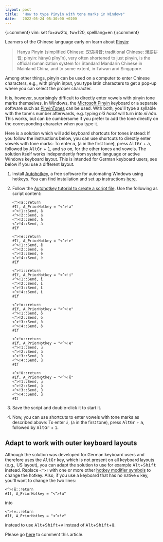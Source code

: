 ```yaml
---
layout: post
title:  "How to type Pinyin with tone marks in Windows"
date:   2022-05-24 05:30:00 +0200
---
```

{::comment}
vim: set fo=aw2tq, tw=120, spelllang=en
{:/comment}

Learners of the Chinese language early on learn about [Pinyin](https://en.wikipedia.org/wiki/Pinyin):

> Hanyu Pinyin (simplified Chinese: 汉语拼音; traditional Chinese: 漢語拼音; pinyin: hànyǔ pīnyīn),
  very often shortened to just pinyin, is the official romanization system for Standard Mandarin
  Chinese in Mainland China, and to some extent, in Taiwan and Singapore.

Among other things, pinyin can be used on a computer to enter Chinese characters, e.g., with pinyin
input, you type latin characters to get a pop-up where you can select the proper character.

It is, however, surprisingly difficult to directly enter vowels with pinyin tone marks themselves.
In Windows, the [Microsoft
Pinyin](https://en.naneedigital.com/article/how_to_type_pinyinwith_tone_marks_in_windows_10)
keyboard or a separate software such as [PinyinTones](https://www.pinyintones.com/) can be used.
With both, you'll type a syllable with the tone's number afterwards, e.g. typing _ni3 hao3_ will turn
into _nǐ hǎo_. This works, but can be cumbersome if you prefer to add the tone directly on the
corresponding character when you type it.

Here is a solution which will add keyboard shortcuts for tones instead: If you follow the
instructions below, you can use shortcuts to directly enter vowels with tone marks: To enter _ā_, (a
in the first tone), press <kbd>AltGr</kbd> + <kbd>a</kbd>, followed by <kbd>AltGr</kbd> +
<kbd>1</kbd>, and so on, for the other tones and vowels. The solution itself works independently
from system language or active Windows keyboard layout. This is intended for German keyboard users,
see below if you use a different layout.

1. Install [Autohotkey](https://www.autohotkey.com/), a free software for automating Windows using
   hotkeys. You can find installation and set up instructions
   [here](https://www.autohotkey.com/docs/Tutorial.htm#s11).
1. Follow the [Autohotkey tutorial to create a script
   file](https://www.autohotkey.com/docs/Tutorial.htm#s12). Use the following as script content:

   ```autohotkey
   <^>!a::return
   #If, A_PriorHotkey = "<^>!a"
   <^>!1::Send, ā
   <^>!2::Send, á
   <^>!3::Send, ǎ
   <^>!4::Send, à
   #If

   <^>!e::return
   #If, A_PriorHotkey = "<^>!e"
   <^>!1::Send, ē
   <^>!2::Send, é
   <^>!3::Send, ě
   <^>!4::Send, è
   #If

   <^>!i::return
   #If, A_PriorHotkey = "<^>!i"
   <^>!1::Send, ī
   <^>!2::Send, í
   <^>!3::Send, ǐ
   <^>!4::Send, ì
   #If

   <^>!o::return
   #If, A_PriorHotkey = "<^>!o"
   <^>!1::Send, ō
   <^>!2::Send, ó
   <^>!3::Send, ǒ
   <^>!4::Send, ò
   #If

   <^>!u::return
   #If, A_PriorHotkey = "<^>!e"
   <^>!1::Send, ū
   <^>!2::Send, ú
   <^>!3::Send, ǔ
   <^>!4::Send, ù
   #If

   <^>!ü::return
   #If, A_PriorHotkey = "<^>!ü"
   <^>!1::Send, ǖ
   <^>!2::Send, ǘ
   <^>!3::Send, ǚ
   <^>!4::Send, ǜ
   #If
   ```

1. Save the script and double-click it to start it.
1. Now, you can use shortcuts to enter vowels with tone marks as described above: To enter `ā`, (a
   in the first tone), press <kbd>AltGr</kbd> + <kbd>a</kbd>, followed by <kbd>AltGr</kbd> +
   <kbd>1</kbd>.

## Adapt to work with outer keyboard layouts

Although the solution was developed for German keyboard users and therefore uses the
<kbd>AltGr</kbd> key, which is not present on all keyboard layouts (e.g., US layout), you can adapt
the solution to use for example <kbd>Alt</kbd>+<kbd>Shift</kbd> instead. Replace `<^>!` with one or
more other [hotkey modifier symbols](https://www.autohotkey.com/docs/Hotkeys.htm#Symbols) to change
the hotkey. Also, if you use a keyboard that has no native `ü` key, you'll want to change the two
lines:

   ```autohotkey
   <^>!ü::return
   #If, A_PriorHotkey = "<^>!ü"
   ```

into

   ```autohotkey
   <^>!v::return
   #If, A_PriorHotkey = "<^>!v"
   ```

instead to use <kbd>Alt</kbd>+<kbd>Shift</kbd>+<kbd>v</kbd> instead of
<kbd>Alt</kbd>+<kbd>Shift</kbd>+<kbd>ü</kbd>.

Please go [here](https://github.com/atextor/atextor.github.com/issues/8) to
comment this article.
